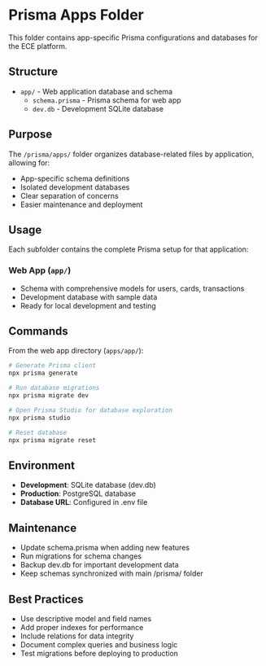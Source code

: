 # Prisma Apps Folder

This folder contains app-specific Prisma configurations and databases for the ECE platform.

## Structure

- `app/` - Web application database and schema
  - `schema.prisma` - Prisma schema for web app
  - `dev.db` - Development SQLite database

## Purpose

The `/prisma/apps/` folder organizes database-related files by application, allowing for:
- App-specific schema definitions
- Isolated development databases
- Clear separation of concerns
- Easier maintenance and deployment

## Usage

Each subfolder contains the complete Prisma setup for that application:

### Web App (`app/`)
- Schema with comprehensive models for users, cards, transactions
- Development database with sample data
- Ready for local development and testing

## Commands

From the web app directory (`apps/app/`):
```bash
# Generate Prisma client
npx prisma generate

# Run database migrations
npx prisma migrate dev

# Open Prisma Studio for database exploration
npx prisma studio

# Reset database
npx prisma migrate reset
```

## Environment

- **Development**: SQLite database (dev.db)
- **Production**: PostgreSQL database
- **Database URL**: Configured in .env file

## Maintenance

- Update schema.prisma when adding new features
- Run migrations for schema changes
- Backup dev.db for important development data
- Keep schemas synchronized with main /prisma/ folder

## Best Practices

- Use descriptive model and field names
- Add proper indexes for performance
- Include relations for data integrity
- Document complex queries and business logic
- Test migrations before deploying to production
